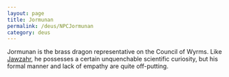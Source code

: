 ```yaml
---
layout: page
title: Jormunan
permalink: /deus/NPCJormunan
category: deus
---
```

Jormunan is the brass dragon representative on the Council of Wyrms. Like [Jawzahr](NPCJawzahr), he possesses a certain unquenchable scientific curiosity, but his formal manner and lack of empathy are quite off-putting.

